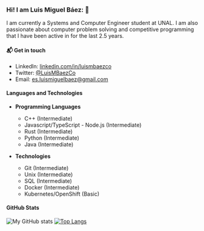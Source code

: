 ### Hi! I am Luis Miguel Báez: 👋

I am currently a Systems and Computer Engineer student at UNAL. I am also passionate about computer problem solving and competitive programming that I have been active in for the last 2.5 years.

#### 📬 Get in touch
- LinkedIn: [linkedin.com/in/luismbaezco](https://www.linkedin.com/in/luismbaezco/)
- Twitter: [@LuisMBaezCo](https://twitter.com/LuisMBaezCo)
- Email: [es.luismiguelbaez@gmail.com](es.luismiguelbaez@gmail.com)

#### Languages and Technologies

* **Programming Languages**
    * C++ (Intermediate)
    * Javascript/TypeScript - Node.js (Intermediate)
    * Rust (Intermediate)
    * Python (Intermediate)
    * Java (Intermediate)

* **Technologies**
    * Git (Intermediate)
    * Unix (Intermediate)
    * SQL (Intermediate)
    * Docker (Intermediate)
    * Kubernetes/OpenShift (Basic)

#### GitHub Stats

![My GitHub stats](https://github-readme-stats.vercel.app/api?username=LuisMBaezCo&theme=tokyonight&show_icons=true)
[![Top Langs](https://github-readme-stats.vercel.app/api/top-langs/?username=LuisMBaezCo&layout=compact&theme=tokyonight)](https://github.com/anuraghazra/github-readme-stats)


<!--
**LuisMBaezCo/LuisMBaezCo** is a ✨ _special_ ✨ repository because its `README.md` (this file) appears on your GitHub profile.

Here are some ideas to get you started:

- 🔭 I’m currently working on ...
- 🌱 I’m currently learning ...
- 👯 I’m looking to collaborate on ...
- 🤔 I’m looking for help with ...
- 💬 Ask me about ...
- 📫 How to reach me: ...
- 😄 Pronouns: ...
- ⚡ Fun fact: ...
-->
